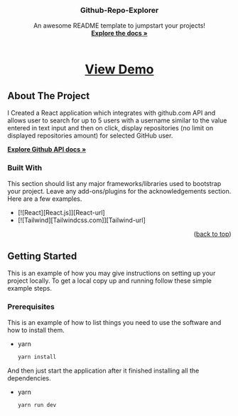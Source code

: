 <!-- Improved compatibility of back to top link: See: https://github.com/othneildrew/Best-README-Template/pull/73 -->
<a name="readme-top"></a>
<!--
*** Thanks for checking out the Best-README-Template. If you have a suggestion
*** that would make this better, please fork the repo and create a pull request
*** or simply open an issue with the tag "enhancement".
*** Don't forget to give the project a star!
*** Thanks again! Now go create something AMAZING! :D
-->



<!-- PROJECT SHIELDS -->
<!--
*** I'm using markdown "reference style" links for readability.
*** Reference links are enclosed in brackets [ ] instead of parentheses ( ).
*** See the bottom of this document for the declaration of the reference variables
*** for contributors-url, forks-url, etc. This is an optional, concise syntax you may use.
*** https://www.markdownguide.org/basic-syntax/#reference-style-links
-->


<!-- PROJECT LOGO -->
<br />
<div align="center">

  <h3 align="center">Github-Repo-Explorer</h3>

  <p align="center">
    An awesome README template to jumpstart your projects!
    <br />
    <a href="https://github.com/fmaulll/GithubRepoExplorer"><strong>Explore the docs »</strong></a>
    <br />
    <br />
    <h1>
      <a href="https://github-repository-explorer-vert.vercel.app/">View Demo</a>
    </h1>
  </p>
</div>

<!-- ABOUT THE PROJECT -->
## About The Project

I Created a React application which integrates with github.com API and allows user to search for up
to 5 users with a username similar to the value entered in text input and then on click, display
repositories (no limit on displayed repositories amount) for selected GitHub user.

<a href="https://developer.github.com/v3/"><strong>Explore Github API docs »</strong></a>

### Built With

This section should list any major frameworks/libraries used to bootstrap your project. Leave any add-ons/plugins for the acknowledgements section. Here are a few examples.

* [![React][React.js]][React-url]
* [![Tailwind][Tailwindcss.com]][Tailwind-url]

<p align="right">(<a href="#readme-top">back to top</a>)</p>



<!-- GETTING STARTED -->
## Getting Started

This is an example of how you may give instructions on setting up your project locally.
To get a local copy up and running follow these simple example steps.

### Prerequisites

This is an example of how to list things you need to use the software and how to install them.
* yarn
  ```sh
  yarn install
  ```

And then just start the application after it finished installing all the dependencies.

* yarn
  ```sh
  yarn run dev
  ```
